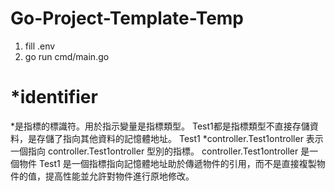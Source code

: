 # Go-Project-Template-Temp

1. fill .env
2. go run cmd/main.go

# *identifier
*是指標的標識符。用於指示變量是指標類型。
Test1都是指標類型不直接存儲資料，是存儲了指向其他資料的記憶體地址。
Test1 *controller.Test1ontroller 表示一個指向 controller.Test1ontroller 型別的指標。
controller.Test1ontroller 是一個物件
Test1 是一個指標指向記憶體地址助於傳遞物件的引用，而不是直接複製物件的值，提高性能並允許對物件進行原地修改。